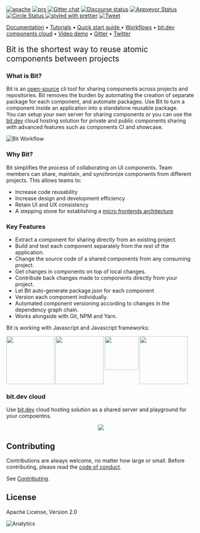   <a href="https://opensource.org/licenses/Apache-2.0"><img alt="apache" src="https://img.shields.io/badge/License-Apache%202.0-blue.svg"></a>
  <a href="https://github.com/teambit/bit/blob/master/CONTRIBUTING.md"><img alt="prs" src="https://img.shields.io/badge/PRs-welcome-brightgreen.svg"></a>
  [![Gitter chat](https://badgen.now.sh/badge/chat/on%20gitter/cyan)](https://gitter.im/bit-src/Bit)
  [![Discourse status](https://img.shields.io/discourse/https/meta.discourse.org/status.svg)](https://discourse.bit.dev/)
  <a href="https://ci.appveyor.com/project/TeamBit/bit-wikt3/branch/master"><img alt="Appveyor Status" src="https://ci.appveyor.com/api/projects/status/vg7wvfvku12kkxkc?svg=true"></a>
  <a href="https://circleci.com/gh/teambit/bit/tree/master"><img alt="Circle Status" src="https://circleci.com/gh/teambit/bit/tree/master.svg?style=shield&circle-token=d9fc5b19b90fb7e0655d941a5d7f21b61174c4e7">
[![styled with prettier](https://img.shields.io/badge/styled_with-prettier-ff69b4.svg)](https://github.com/prettier/prettier)
[![Tweet](https://img.shields.io/twitter/url/http/shields.io.svg?style=social)](https://twitter.com/intent/tweet?text=Share%20code%20components%20as%20a%20team%20@bitdev_&url=https://bit.dev&hashtags=opensource,javascript,programming,reactjs,webdev,vuejs,angularjs)

[Documentation](https://docs.bit.dev) • [Tutorials](https://docs.bit.dev/docs/tutorials/bit-react-tutorial) • [Quick start guide ](https://docs.bit.dev/quick-start)
• [Workflows](https://docs.bit.dev/docs/workflows/workflows) • [bit.dev components cloud](https://bit.dev) • [Video demo](https://www.youtube.com/watch?v=E5lgoz6-nfs) • [Gitter](https://gitter.im/bit-src/Bit) • [Twitter](https://twitter.com/bitdev_)

<p style="font-size: 1.5em">Bit is the shortest way to reuse atomic components between projects</p>

### What is Bit? 

Bit is an [open-source](https://github.com/teambit/bit) cli tool for sharing components across projects and repositories. Bit removes the burden by automating the creation of separate package for each component, and automate packages. Use Bit to turn a component inside an application into a standalone reusable package.  
You can setup your own server for sharing components or you can use the [bit.dev](https://bit.dev) cloud hosting solution for private and public components sharing with advanced features such as components CI and showcase.

![Bit Workflow](https://storage.googleapis.com/static.bit.dev/docs/images/quick_start.png)

### Why Bit? 

Bit simplifies the process of collaborating on UI components. Team members can share, maintain, and synchronize components from different projects.
This allows teams to:

- Increase code reusability
- Increase design and development efficiency
- Retain UI and UX consistency
- A stepping stone for establishing a [micro frontends architecture](https://martinfowler.com/articles/micro-frontends.html)

### Key Features

- Extract a component for sharing directly from an existing project.
- Build and test each component separately from the rest of the application.
- Change the source code of a shared components from any consuming project.  
- Get changes in components on top of local changes.
- Contribute back changes made to components directly from your project.
- Let Bit auto-generate package.json for each component
- Version each component individually.
- Automated component versioning according to changes in the dependency graph chain.
- Works alongside with Git, NPM and Yarn.

Bit is working with Javascript and Javascript frameworks: 


<img src="https://upload.wikimedia.org/wikipedia/commons/thumb/a/a7/React-icon.svg/512px-React-icon.svg.png" height="128" align="left"> <img src="https://angular.io/assets/images/logos/angular/angular.svg" height="128" align="left">
<img src="https://upload.wikimedia.org/wikipedia/commons/f/f1/Vue.png" height="90" align="left" margin-top="15px"/>  <img src="http://pluspng.com/img-png/nodejs-logo-png-javascript-node-js-nodejs-icon-download-png-512.png" height="128">

### bit.dev cloud
Use [bit.dev](https://bit.dev) cloud hosting solution as a shared server and playground for your compoentns.
<p align="center">
  <a href="https://bit.dev"><img src="https://storage.googleapis.com/bit-docs/component-discovery-bit-react-gif.gif"></a>
</p>

## Contributing

Contributions are always welcome, no matter how large or small. Before contributing, please read the [code of conduct](CODE_OF_CONDUCT.md).

See [Contributing](CONTRIBUTING.md).

## License

Apache License, Version 2.0

![Analytics](https://ga-beacon.appspot.com/UA-96032224-1/bit/readme)
